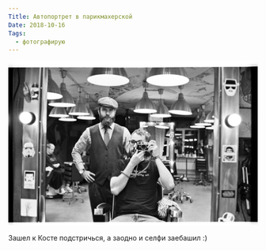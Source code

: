 ```yaml
---
Title: Автопортрет в парикмахерской
Date: 2018-10-16
Tags:
  - фотографирую
---
```


![Автопортрет в парикмахерской](images/barbershop.jpg)

Зашел к Косте подстричься, а заодно и селфи заебашил :)